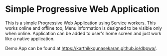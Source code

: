 # Simple Progressive Web Application 
This is a simple Progressive Web Application using Service workers. This works online and offline too, Menu information is designed to be visible only when online. Application can be added to user's home screen and just work like a native application.

Demo App can be found at https://karthikkgunasekaran.github.io/dbpwa/.

